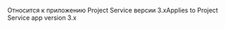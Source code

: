 <span data-ttu-id="24649-101">Относится к приложению Project Service версии 3.x</span><span class="sxs-lookup"><span data-stu-id="24649-101">Applies to Project Service app version 3.x</span></span>
